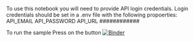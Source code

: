 To use this notebook you will need to provide API login credentials. Login credentials should be set in a .env file with the following propoerties:
API_EMAIL
API_PASSWORD
API_URL
############

To run the sample Press on the button
[![Binder](https://mybinder.org/badge_logo.svg)](https://mybinder.org/v2/gh/North-Wyke-Farm-Platform/NWFP-API-Demo.git/master?labpath=.ipynb_checkpoints%2FCatchment_Boundary-checkpoint.ipynb)
